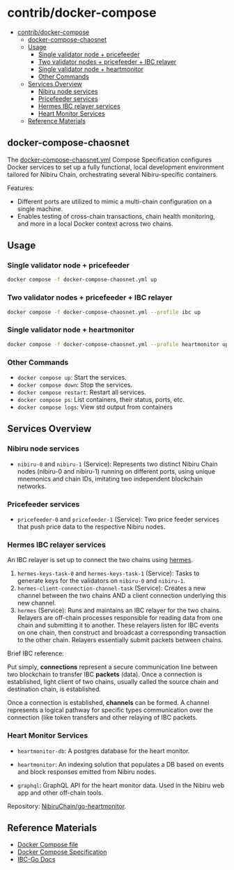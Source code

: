 # contrib/docker-compose

- [contrib/docker-compose](#contribdocker-compose)
  - [docker-compose-chaosnet](#docker-compose-chaosnet)
  - [Usage](#usage)
    - [Single validator node + pricefeeder](#single-validator-node--pricefeeder)
    - [Two validator nodes + pricefeeder + IBC relayer](#two-validator-nodes--pricefeeder--ibc-relayer)
    - [Single validator node + heartmonitor](#single-validator-node--heartmonitor)
    - [Other Commands](#other-commands)
  - [Services Overview](#services-overview)
    - [Nibiru node services](#nibiru-node-services)
    - [Pricefeeder services](#pricefeeder-services)
    - [Hermes IBC relayer services](#hermes-ibc-relayer-services)
    - [Heart Monitor Services](#heart-monitor-services)
  - [Reference Materials](#reference-materials)

## docker-compose-chaosnet

The [docker-compose-chaosnet.yml](./docker-compose-chaosnet.yml) Compose
Specification configures Docker services to set up a fully functional, local
development environment tailored for Nibiru Chain, orchestrating several
Nibiru-specific containers.

Features:

- Different ports are utilized to mimic a multi-chain configuration on a single machine.
- Enables testing of cross-chain transactions, chain health monitoring, and more in a local Docker context across two chains.

## Usage

### Single validator node + pricefeeder

```sh
docker compose -f docker-compose-chaosnet.yml up
```

### Two validator nodes + pricefeeder + IBC relayer

```sh
docker compose -f docker-compose-chaosnet.yml --profile ibc up 
```

### Single validator node + heartmonitor

```sh
docker compose -f docker-compose-chaosnet.yml --profile heartmonitor up
```

### Other Commands

- `docker compose up`: Start the services.
- `docker compose down`: Stop the services.
- `docker compose restart`: Restart all services.
- `docker compose ps`: List containers, their status, ports, etc.
- `docker compose logs`: View std output from containers

## Services Overview

### Nibiru node services

- `nibiru-0` and `nibiru-1` (Service): Represents two distinct Nibiru Chain nodes (nibiru-0 and nibiru-1)
  running on different ports, using unique mnemonics and chain IDs, imitating two
  independent blockchain networks.

### Pricefeeder services

- `pricefeeder-0` and `pricefeeder-1` (Service): Two price feeder services that push price
  data to the respective Nibiru nodes.

### Hermes IBC relayer services

An IBC relayer is set up to connect the two chains using [hermes](https://hermes.informal.systems/).

1. `hermes-keys-task-0` and `hermes-keys-task-1` (Service): Tasks to generate
   keys for the validators on `nibiru-0` and `nibiru-1`.
2. `hermes-client-connection-channel-task` (Service): Creates a new channel
   between the two chains AND a client connection underlying this new channel.
3. `hermes` (Service): Runs and maintains an IBC relayer for the two chains.
   Relayers are off-chain processes responsible for reading data from one chain
   and submitting it to another. These relayers listen for IBC events on one
   chain, then construct and broadcast a corresponding transaction to the other
   chain. Relayers essentially submit packets between chains.

Brief IBC reference:

Put simply, **connections** represent a secure communication line between two
blockchain to transfer IBC **packets** (data). Once a connection is established,
light client of two chains, usually called the source chain and destination
chain, is established.

Once a connection is established, **channels** can be formed. A channel
represents a logical pathway for specific types communication over the connection
(like token transfers and other relaying of IBC packets.

### Heart Monitor Services

- `heartmonitor-db`: A postgres database for the heart monitor.

- `heartmonitor`: An indexing solution that populates a DB based on events and
  block responses emitted from Nibiru nodes.

- `graphql`: GraphQL API for the heart monitor data. Used in the Nibiru web app
  and other off-chain tools.

Repository: [NibiruChain/go-heartmonitor](https://github.com/NibiruChain/go-heartmonitor).

## Reference Materials

- [Docker Compose file](https://docs.docker.com/compose/compose-file/03-compose-file/)
- [Docker Compose Specification](https://github.com/compose-spec/compose-spec/blob/master/spec.md)
- [IBC-Go Docs](https://ibc.cosmos.network)

<!-- Auto-update: 2025-10-05T13:10:39.742999 -->
